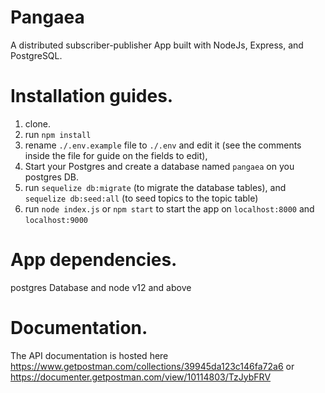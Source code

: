 # Pangaea
A distributed subscriber-publisher App built with NodeJs, Express, and PostgreSQL.

# Installation guides.
1. clone.<br>
2. run `npm install`<br>
3. rename `./.env.example` file to `./.env` and edit it (see the comments inside the file for guide on the fields to edit), <br>
4. Start your Postgres and create a database named `pangaea` on you postgres DB.
5. run `sequelize db:migrate` (to migrate the database tables), and `sequelize db:seed:all` (to seed topics to the topic table) <br>
6. run `node index.js` or `npm start` to start the app on `localhost:8000` and `localhost:9000` <br>

# App dependencies.
postgres Database and node v12 and above

# Documentation.
The API documentation is hosted here https://www.getpostman.com/collections/39945da123c146fa72a6 or https://documenter.getpostman.com/view/10114803/TzJybFRV
